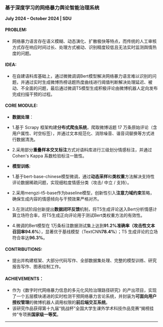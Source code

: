 ### **基于深度学习的⽹络暴⼒舆论智能治理系统**  
**July 2024 – October 2024 | SDU**  

#### PROBLEM:  
- 网络暴力语言存在语义模糊、动态演化、扩散极快等特点，⽽传统的⼈工审核方式存在响应时间过长、处理方式被动、识别精度较低且⽆法实时监测舆情热度的问题。  

#### IDEA:  
- 在自建语料库基础上，通过微微调调Bert模型解决⽹络暴力语言难以识别的问题，并通过实时⽣成微博热榜话题热度曲线进⾏阈值判断解决处理延迟、被动、不全面的问题，最后通过微调T5模型生成积极评论由微博机器⼈定向发布完成扫描⼲预的过程。  

#### CORE MODULE:  
- **数据处理**：
- 1.基于 Scrapy 框架构建**分布式爬⾍系统**，爬取微博话题 17 万条原始评论（含用户属性、时空标签），并通过⽂本规范化、消除噪音、谐音词替换等⽅式进⾏数据清洗。
- 2.采用部分**重叠样本交叉标注**⽅式对语料库进⾏三级划分情感标注，并通过 Cohen's Kappa 系数检验标注⼀致性。

- **模型训练**:
- 1.基于bert-base-chinese模型微调，通过**动态采样**和**类权重**⽅法解决支持性评论数据稀疏问题，实现细粒度情感分类（攻击/ 中立 / 支持）。
- 2.采用mengzi-t5-base作为baseline模型，创新性引⼊**注意⼒域约束**策略，确保⽣成内容的情感倾向与⼲预效果严格对齐。
- 3.在测试阶段创新提出**数据闭环反馈**机制，将T5⽣成评论送⼊Bert分析情感计算立场符合率，将T5⽣成正向评论用于测试Bert类权重⽅法的有效性。
- 4.微调的Bert模型在 1万条标注数据测试集上达到**91.2%**准确率（攻击性⽂本召回率**94.6%**），显著优于基线模型（TextCNN**78.4%**）；T5 ⽣成评论的立场符合率达**96.3%**。  

#### CONTRIBUTIONS:
- 提出并构建框架、⼤部分代码写作、全部数据集处理、完整的模型训练、研究报告写作、图表绘制⼯作。

#### ACHIEVEMENTS：

- 作为《数字时代⽹络暴⼒信息的多元化风险治理路径研究》的产出项目，实现了⼀个五层模块递进的实时检测⼲预⽹络暴⼒⾔论系统，并封装为**可面向用户授权管理**的微博机器⼈调用权限的**前后端交互系统**。
- 该研究作品获得第⼗九届“挑战杯”全国⼤学生课外学术科技作品竞赛“揭榜挂帅”专项赛**国家级⼀等奖**。

---
